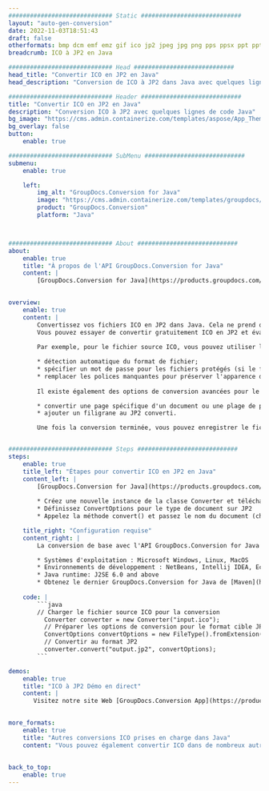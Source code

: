 ```yaml
---
############################# Static ############################
layout: "auto-gen-conversion"
date: 2022-11-03T18:51:43
draft: false
otherformats: bmp dcm emf emz gif ico jp2 jpeg jpg png pps ppsx ppt pptx psb psd svg svgz tga tif tiff webp wmf wmz
breadcrumb: ICO à JP2 en Java

############################# Head ############################
head_title: "Convertir ICO en JP2 en Java"
head_description: "Conversion de ICO à JP2 dans Java avec quelques lignes de code. Convertissez plus de 160 formats de fichiers à l'aide de l'API de conversion de documents GroupDocs pour Java"

############################# Header ############################
title: "Convertir ICO en JP2 en Java"
description: "Conversion ICO à JP2 avec quelques lignes de code Java"
bg_image: "https://cms.admin.containerize.com/templates/aspose/App_Themes/V3/images/bg/header1.png"
bg_overlay: false
button:
    enable: true

############################# SubMenu ############################
submenu:
    enable: true

    left:
        img_alt: "GroupDocs.Conversion for Java"
        image: "https://cms.admin.containerize.com/templates/groupdocs/images/product-logos/90x90-noborder/groupdocs-conversion-java.png"
        product: "GroupDocs.Conversion"
        platform: "Java"



############################# About ############################
about:
    enable: true
    title: "À propos de l'API GroupDocs.Conversion for Java"
    content: |
        [GroupDocs.Conversion for Java](https://products.groupdocs.com/conversion/java/) est une API de conversion de format de fichier avancée pour la conversion entre les formats d'image et de document populaires tels que Microsoft Office, OpenDocument, PDF, HTML, e-mail, CAO. et bien plus encore avec seulement quelques lignes de code. L'API native détecte automatiquement les formats des documents originaux et propose de nombreuses options de personnalisation des documents convertis. Outre la fonction d'extraction d'informations d'un document, il prend également en charge la mise en cache des résultats de conversion sur le disque local par défaut. Cependant, tout type de stockage de cache peut être pris en charge en implémentant les interfaces appropriées - Amazon S3, Dropbox, Google Drive, Windows Azure, Reddis ou tout autre.
    

overview:
    enable: true
    content: |
        Convertissez vos fichiers ICO en JP2 dans Java. Cela ne prend que quelques lignes de code Java sur n'importe quelle plate-forme de votre choix, telle que Windows, Linux, macOS.
        Vous pouvez essayer de convertir gratuitement ICO en JP2 et évaluer la qualité des résultats de conversion. En plus des scripts de conversion de fichiers simples, vous pouvez essayer des options plus sophistiquées pour charger le fichier source ICO et stocker la sortie JP2. 
        
        Par exemple, pour le fichier source ICO, vous pouvez utiliser les options de chargement suivantes :

        * détection automatique du format de fichier;
        * spécifier un mot de passe pour les fichiers protégés (si le format de fichier le prend en charge);
        * remplacer les polices manquantes pour préserver l'apparence du document.
        
        Il existe également des options de conversion avancées pour le fichier JP2 :

        * convertir une page spécifique d'un document ou une plage de pages;
        * ajouter un filigrane au JP2 converti.

        Une fois la conversion terminée, vous pouvez enregistrer le fichier JP2 dans votre chemin de fichier local ou dans un stockage tiers tel que FTP, Amazon S3, Google Drive, Dropbox, etc. Veuillez noter - pour convertir ICO à JP2, vous n'avez pas besoin d'installer de logiciel supplémentaire, tel que MS Office, Open Office, Adobe Acrobat Reader, etc.


############################# Steps ############################
steps:
    enable: true
    title_left: "Étapes pour convertir ICO en JP2 en Java"
    content_left: |
        [GroupDocs.Conversion for Java](https://products.groupdocs.com/conversion/java/) permet aux développeurs de convertir facilement le fichier ICO en JP2 avec quelques lignes de code.
        
        * Créez une nouvelle instance de la classe Converter et téléchargez le fichier ICO avec le chemin complet
        * Définissez ConvertOptions pour le type de document sur JP2
        * Appelez la méthode convert() et passez le nom du document (chemin complet) et le format (JP2) en tant que paramètre

    title_right: "Configuration requise"
    content_right: |
        La conversion de base avec l'API GroupDocs.Conversion for Java peut être effectuée avec seulement quelques lignes de code. Nos API sont prises en charge sur toutes les principales plates-formes et systèmes d'exploitation. Avant d'exécuter le code ci-dessous, assurez-vous que les prérequis suivants sont installés sur votre système.

        * Systèmes d'exploitation : Microsoft Windows, Linux, MacOS
        * Environnements de développement : NetBeans, Intellij IDEA, Eclipse, etc.
        * Java runtime: J2SE 6.0 and above
        * Obtenez le dernier GroupDocs.Conversion for Java de [Maven](https://repository.groupdocs.com/webapp/#/artifacts/browse/tree/General/repo/com/groupdocs/groupdocs-conversion)
         
    code: |
        ```java    
        // Charger le fichier source ICO pour la conversion
          Converter converter = new Converter("input.ico");
          // Préparer les options de conversion pour le format cible JP2
          ConvertOptions convertOptions = new FileType().fromExtension("jp2").getConvertOptions();
          // Convertir au format JP2
          converter.convert("output.jp2", convertOptions);
        ```

demos:
    enable: true
    title: "ICO à JP2 Démo en direct"
    content: |
       Visitez notre site Web [GroupDocs.Conversion App](https://products.groupdocs.app/conversion/family) et essayez la conversion ICO à JP2 maintenant. La démo gratuite présente les avantages suivants
          

more_formats:
    enable: true
    title: "Autres conversions ICO prises en charge dans Java"
    content: "Vous pouvez également convertir ICO dans de nombreux autres formats de fichiers. Veuillez consulter la liste ci-dessous."
       
       
back_to_top:
    enable: true
---
```

